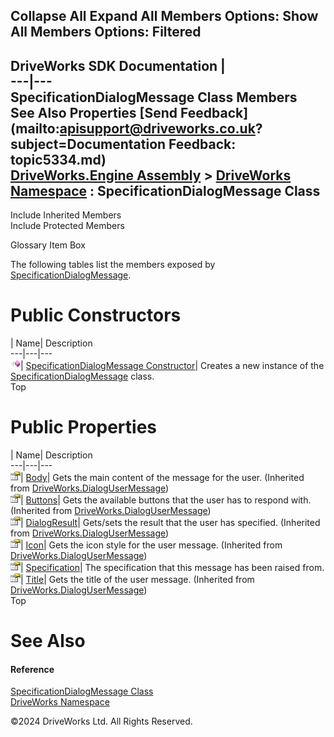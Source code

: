        

 Collapse All Expand All  Members Options: Show All  Members Options: Filtered   
---  
DriveWorks SDK Documentation  |   
---|---  
SpecificationDialogMessage Class Members   
See Also Properties [Send Feedback](mailto:apisupport@driveworks.co.uk?subject=Documentation Feedback: topic5334.md)  
[DriveWorks.Engine Assembly](topic2156.md) > [DriveWorks Namespace](topic2159.md) : SpecificationDialogMessage Class  
---  
  
Include Inherited Members    
Include Protected Members  


Glossary Item Box

The following tables list the members exposed by [SpecificationDialogMessage](topic5334.md).

# Public Constructors

| Name| Description  
---|---|---  
![Public Constructor](dotnetimages/publicConstructor.gif)| [SpecificationDialogMessage Constructor](topic5340.md)| Creates a new instance of the [SpecificationDialogMessage](topic5334.md) class.   
Top

# Public Properties

| Name| Description  
---|---|---  
![Public Property](dotnetimages/publicProperty.gif)| [Body](topic2711.md)| Gets the main content of the message for the user. (Inherited from [DriveWorks.DialogUserMessage](topic2705.md))  
![Public Property](dotnetimages/publicProperty.gif)| [Buttons](topic2712.md)| Gets the available buttons that the user has to respond with. (Inherited from [DriveWorks.DialogUserMessage](topic2705.md))  
![Public Property](dotnetimages/publicProperty.gif)| [DialogResult](topic2713.md)| Gets/sets the result that the user has specified. (Inherited from [DriveWorks.DialogUserMessage](topic2705.md))  
![Public Property](dotnetimages/publicProperty.gif)| [Icon](topic2714.md)| Gets the icon style for the user message. (Inherited from [DriveWorks.DialogUserMessage](topic2705.md))  
![Public Property](dotnetimages/publicProperty.gif)| [Specification](topic5341.md)| The specification that this message has been raised from.   
![Public Property](dotnetimages/publicProperty.gif)| [Title](topic2715.md)| Gets the title of the user message. (Inherited from [DriveWorks.DialogUserMessage](topic2705.md))  
Top

# See Also

#### Reference

[SpecificationDialogMessage Class](topic5334.md)   
[DriveWorks Namespace](topic2159.md)

©2024 DriveWorks Ltd. All Rights Reserved.
